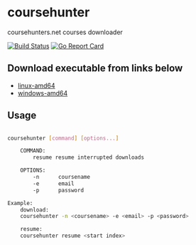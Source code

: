 # coursehunter

coursehunters.net courses downloader

[![Build Status](https://travis-ci.org/bcmmbaga/coursehunter.svg?branch=master)](https://travis-ci.org/bcmmbaga/coursehunter) [![Go Report Card](https://goreportcard.com/badge/github.com/bcmmbaga/coursehunter)](https://goreportcard.com/report/github.com/bcmmbaga/coursehunter)

## Download executable from links below

- [linux-amd64](https://github.com/bcmmbaga/coursehunter/releases/download/v0.1.1/hunterD-linux-amd64)
- [windows-amd64](https://github.com/bcmmbaga/coursehunter/releases/download/v0.1.1/hunterD-windows-amd64.exe)

## Usage

```bash

coursehunter [command] [options...]

    COMMAND:
        resume resume interrupted downloads

    OPTIONS:
        -n      coursename
        -e      email
        -p      password

Example:
    download:
    coursehunter -n <coursename> -e <email> -p <password>

    resume:
    coursehunter resume <start index>

```